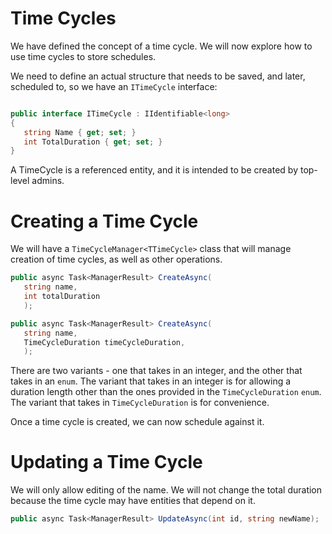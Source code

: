 # Time Cycles

We have defined the concept of a time cycle. We will now explore how to use time cycles to
store schedules.

We need to define an actual structure that needs to be saved, and later, scheduled to, so
we have an `ITimeCycle` interface:

```csharp

public interface ITimeCycle : IIdentifiable<long>
{   
   string Name { get; set; }
   int TotalDuration { get; set; } 
}
```

A TimeCycle is a referenced entity, and it is intended to be created by top-level admins.


# Creating a Time Cycle

We will have a `TimeCycleManager<TTimeCycle>` class that will manage creation of
time cycles, as well as other operations.

```csharp
public async Task<ManagerResult> CreateAsync(
   string name,
   int totalDuration
   );

public async Task<ManagerResult> CreateAsync(
   string name,
   TimeCycleDuration timeCycleDuration,
   );
```

There are two variants - one that takes in an integer, and the other that takes in an `enum`.
The variant that takes in an integer is for allowing a duration length other than the ones
provided in the `TimeCycleDuration` `enum`. The variant that takes in `TimeCycleDuration`
is for convenience.

Once a time cycle is created, we can now schedule against it.

# Updating a Time Cycle
We will only allow editing of the name. We will not change the total duration because the
time cycle may have entities that depend on it.

```csharp
public async Task<ManagerResult> UpdateAsync(int id, string newName);
```